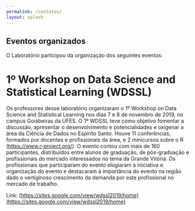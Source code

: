 ```yaml
---
permalink: /contatos/
layout: splash
---
```


## Eventos organizados 

O Laboratório participou da organização dos seguintes eventos:

# 1º Workshop on Data Science and Statistical Learning (WDSSL)

Os professores desse laboratório organizaram o 1º Workshop on Data Science and Statistical Learning nos dias 7 e 8 de novembro de 2019, no campus Goiabeiras da UFES.  O 1º WDSSL teve como objetivo fomentar a discussão, apresentar o desenvolvimento e potencialidades e oxigenar a área da Ciência de Dados no Espírito Santo. Houve 11 conferências, formados por docentes e profissionais da área, e 2 minicursos sobre o R (https://www.r-project.org/). O evento contou com mais de 160 participantes, distribuídos entre alunos de graduação, de pós-graduação e profissionais do mercado interessados no tema da Grande Vitória. Os profissionais que participaram do evento elogiaram a iniciativa e organização do evento e destacaram a importância do evento na região dado o vertiginoso crescimento da demanda por este profissional no mercado de trabalho. 

Link: [https://sites.google.com/view/wdssl2019/home](https://sites.google.com/view/wdssl2019/home)


